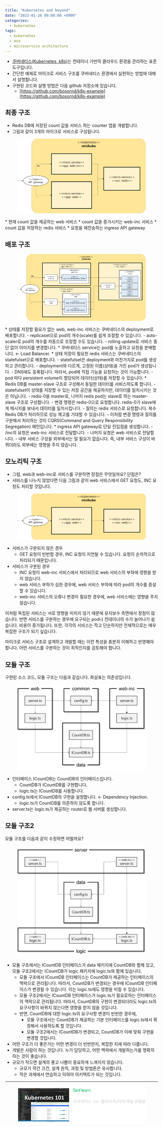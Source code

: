```yaml
---
title: "Kubernetes and beyond"
date: "2023-01-26 09:00:00 +0900"
categories:
  - kubernetes
tags:
  - kubernetes
  - msa
  - microservice architecture
---
```

* [쿠버네티스(Kubernetes, k8s)](https://kubernetes.io/)는 컨테이너 기반의 클라우드 환경을 관리하는 표준 도구입니다.
* 간단한 예제로 마이크로 서비스 구조를 쿠버네티스 환경에서 실현하는 방법에 대해서 설명합니다.
* 구현된 코드와 실행 방법은 다음 github 저장소에 있습니다.
  - [https://github.com/bosornd/k8s-example](https://github.com/bosornd/k8s-example)

## 최종 구조
* Redis DB에 저장된 count 값을 서비스 하는 counter 앱을 개발합니다.
* 그림과 같이 3개의 마이크로 서비스로 구성됩니다.

<figure>
  <a href="/assets/images/k8s-beyond/final.png">
  <img src="/assets/images/k8s-beyond/final.png" alt="최종 구조"></a>
</figure>
* 현재 count 값을 제공하는 web 서비스
* count 값을 증가시키는 web-inc 서비스
* count 값을 저장하는 redis 서비스
* 요청을 재전송하는 ingress API gateway

## 배포 구조
<figure>
  <a href="/assets/images/k8s-beyond/deployment.png">
  <img src="/assets/images/k8s-beyond/deployment.png" alt="배포 구조"></a>
</figure>
* 상태를 저장할 필요가 없는 web, web-inc 서비스는 쿠버네티스의 deployment로 배포합니다.
  - replicaset으로 pod의 개수(scale)를 쉽게 조절할 수 있습니다.
  - auto-scaler로 pod의 개수를 자동으로 조정할 수도 있습니다.
  - rolling update로 서비스 중단 없이 이미지를 변경합니다.
* 쿠버네티스 service는 pod를 노출하고 요청을 분배합니다. &larr; Load Balancer.
* 상태 저장이 필요한 redis 서비스는 쿠버네티스의 statefulset으로 배포합니다.
  - statefulset은 deployment와 마찬가지로 pod를 생성하고 관리합니다.
  - deployment와 다르게, 고정된 이름(상태)을 가진 pod가 생성됩니다.
  - DNS에도 등록됩니다. 따라서, pod에 직접 기능을 요청하는 것이 가능합니다.
  - pod 마다 persistent volume이 할당되어 데이터(상태)를 저장할 수 있습니다.
* Redis DB를 master-slave 구조로 구성해서 동일한 데이터를 서비스하도록 합니다.
  - statefulset이 상태를 저장할 수 있는 저장 공간을 제공하지만, 데이터를 일치시키는 것은 아닙니다.
  - redis-0을 master로, 나머지 redis pod는 slave로 하는 master-slave 구조로 구성합니다.
  - 변경 명령은 redis-0으로 요청합니다. redis-0가 slave에게 메시지를 보내서 데이터를 일치시킵니다.
  - 질의는 redis 서비스로 요청합니다. 복수 Redis DB가 처리하므로 성능 제고를 기대할 수 있습니다.
  - 이처럼 변경 명령과 질의를 구분해서 처리하는 것이 CQRS(Command and Query Responsibility Segregation) 패턴입니다.
* ingress API gateway로 단일 진입점을 생성합니다.
  - /inc의 요청은 web-inc 서비스로 전달합니다.
  - 나머지 요청은 web 서비스로 전달합니다.
  - 내부 서비스 구성을 외부에서는 알 필요가 없습니다.
    즉, 내부 서비스 구성이 바뀌더라도 외부에는 영향을 주지 않습니다.

## 모노리틱 구조
* 그럼, web과 web-inc로 서비스를 구분하면 장점은 무엇일까요? 단점은?
* 서비스를 나누지 않았다면 다음 그림과 같이 web 서비스에서 GET 요청도,
INC 요청도 처리할 것입니다.

<figure>
  <a href="/assets/images/k8s-beyond/final2.png">
  <img src="/assets/images/k8s-beyond/final2.png" alt="모노리틱 구조"></a>
</figure>

* 서비스가 구분되지 않은 경우
  - GET 요청이 빈번할 경우, INC 요청이 지연될 수 있습니다. 요청이 순차적으로 처리되기 때문입니다.
* 서비스가 구분된 경우
  - INC 요청이 web-inc 서비스에서 처리되므로 web 서비스의 부하에 영향을 받지 않습니다.
  - web 서비스 부하가 심한 경우에, web 서비스 부하에 따라 pod의 개수를 증설할 수 있습니다.
  - web-inc 서비스의 오류나 변경이 필요한 경우에, web 서비스에는 영향을 주지 않습니다.

이처럼 독립된 서비스는 서로 영향을 미치지 않기 때문에 유지보수 측면에서 장점이 많습니다.
반면 서비스를 구분하는 경우에 요구되는 pod나 컨테이너의 수가 늘어나기 쉽습니다. 비용이 증가됩니다.
또한, 각각의 서비스는 작고 단순하지만 전체적으로는 매우 복잡한 구조가 되기 싶습니다.

마이크로 서비스 구조로 설계하고 개발할 때는 이런 특성을 충분히 이해하고 반영해야 합니다.
어떤 서비스를 구분하는 것이 최적인지를 검토해야 합니다.

## 모듈 구조
구현된 소스 코드, 모듈 구조는 다음과 같습니다. 화살표는 의존성입니다.
<figure>
  <a href="/assets/images/k8s-beyond/module.png">
  <img src="/assets/images/k8s-beyond/module.png" alt="모듈 구조"></a>
</figure>

* 인터페이스 ICountDB는 CountDB의 인터페이스입니다.
  - CountDB가 ICountDB를 구현합니다.
  - logic.ts는 ICountDB를 사용합니다.
* config.ts에서 ICountDB의 구현을 설정합니다. &larr; Dependency Injection.
  - logic.ts가 CountDB를 의존하지 않도록 합니다.
* server.ts는 logic.ts가 제공하는 router로 웹 서버를 생성합니다.

## 모듈 구조2
모듈 구조를 다음과 같이 수정하면 어떨까요?
<figure>
  <a href="/assets/images/k8s-beyond/module2.png">
  <img src="/assets/images/k8s-beyond/module2.png" alt="모듈 구조2"></a>
</figure>

* 모듈 구조에서는 ICountDB 인터페이스가 data 패키지에 CountDB와 함께 있고,
  모듈 구조2에서는 ICountDB가 logic 패키지에 logic.ts와 함께 있습니다.
  - 모듈 구조에서 ICountDB 인터페이스는 CountDB가 제공하는 인터페이스의 맥락으로 관리됩니다.
    따라서, CountDB가 변경되는 경우에 ICountDB 인터페이스가 변경될 수 있습니다.
    이는 logic.ts에도 영향을 미칠 수 있습니다.
  - 모듈 구조2에서는 ICountDB 인터페이스가 logic.ts가 필요로하는 인터페이스의 맥락으로 관리됩니다.
    따라서, CountDB의 구현이 변경되더라도 logic.ts의 요구사항이 바뀌지 않는다면 영향을 받지 않을 것입니다.
  - 반면, CountDB에 대한 logic.ts의 요구사항 변경이 빈번한 경우에,
    - 모듈 구조에서는 CountDB가 제공하는 기본 인터페이스를 logic.ts에서 확장해서 사용하도록 할 것입니다.
    - 모듈 구조2에서는 ICountDB가 변경되고, CountDB가 이에 맞춰 구현을 변경할 것입니다.
* 어떤 구조가 더 좋은가는 어떤 변경이 더 빈번한지, 복잡한 지에 따라 다릅니다.
* 개발은 사람이 하는 것입니다. 누가 담당하고, 어떤 맥락에서 개발하는가를 명확히 하는 것이 좋습니다.
* 규모가 작으면 설계의 좋고 나쁨이 중요하게 느껴지지 않습니다.
  - 규모가 작건 크건, 설계 원칙, 과정 및 방법론은 유사합니다.
  - 작은 과제에서 연습하고 익혀야 아키텍트가 되는 것입니다.

---

<figure>
  <a href="https://inf.run/1zjZ">
  <img src="/assets/images/k8s-beyond/kub101-ad.png" style="background-color:#43487C"
     alt="인프런 - 쿠버네티스 101 - 클라우드/서버 개발 첫걸음"></a>
</figure>
